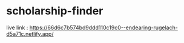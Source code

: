 # scholarship-finder
live link : https://66d6c7b574bd9ddd110c19c0--endearing-rugelach-d5a71c.netlify.app/

